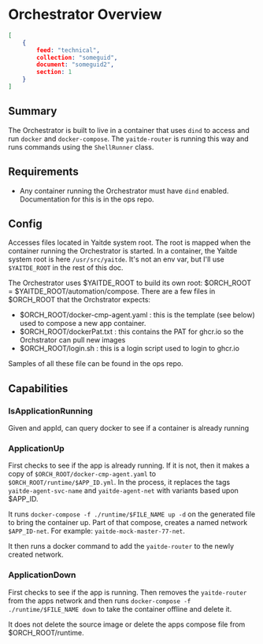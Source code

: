 
# Orchestrator Overview 
```json
[
    {
        feed: "technical",
        collection: "someguid",
        document: "someguid2",
        section: 1
    }
]
```

## Summary

The Orchestrator is built to live in a container that uses `dind` to access and run `docker` and `docker-compose`. The `yaitde-router` is running this way and runs commands using the `ShellRunner` class.

## Requirements

- Any container running the Orchestrator must have `dind` enabled. Documentation for this is in the ops repo.

## Config

Accesses files located in Yaitde system root. The root is mapped when the container running the Orchestrator is started. In a container, the Yaitde system root is here `/usr/src/yaitde`. It's not an env var, but I'll use `$YAITDE_ROOT` in the rest of this doc. 

The Orchestrator uses $YAITDE_ROOT to build its own root: $ORCH_ROOT = $YAITDE_ROOT/automation/compose.
There are a few files in $ORCH_ROOT that the Orchstrator expects:

- $ORCH_ROOT/docker-cmp-agent.yaml : this is the template (see below) used to compose a new app container.
- $ORCH_ROOT/dockerPat.txt : this contains the PAT for ghcr.io so the Orchstrator can pull new images
- $ORCH_ROOT/login.sh : this is a login script used to login to ghcr.io

Samples of all these file can be found in the ops repo.

## Capabilities

### IsApplicationRunning

Given and appId, can query docker to see if a container is already running

### ApplicationUp

First checks to see if the app is already running. If it is not, then it makes a copy of `$ORCH_ROOT/docker-cmp-agent.yaml` to `$ORCH_ROOT/runtime/$APP_ID.yml`. In the process, it replaces the tags `yaitde-agent-svc-name` and `yaitde-agent-net` with variants based upon $APP_ID.

It runs `docker-compose -f ./runtime/$FILE_NAME up -d` on the generated file to bring the container up. Part of that compose, creates a named network  `$APP_ID-net`. For example: `yaitde-mock-master-77-net`.

It then runs a docker command to add the `yaitde-router` to the newly created network. 

### ApplicationDown

First checks to see if the app is running. Then removes the `yaitde-router` from the apps network and then runs `docker-compose -f ./runtime/$FILE_NAME down` to take the container offline and delete it.

It does not delete the source image or delete the apps compose file from $ORCH_ROOT/runtime.
